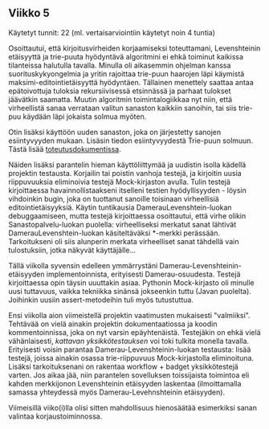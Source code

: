 ## Viikko 5  
Käytetyt tunnit: 22 (ml. vertaisarviointiin käytetyt noin 4 tuntia)

Osoittautui, että kirjoitusvirheiden korjaamiseksi toteuttamani, Levenshteinin etäisyyttä ja trie-puuta hyödyntävä algoritmini ei ehkä toiminut kaikissa tilanteissa halutulla tavalla. Minulla oli aikasemmin ohjelman kanssa suorituskykyongelmia ja yritin rajoittaa trie-puun haarojen läpi käymistä maksimi-editointietäisyyttä hyödyntäen. Tällainen menettely saattaa antaa epätoivottuja tuloksia rekursiivisessä etsinnässä ja parhaat tulokset jäävätkin saamatta. Muutin algoritmin toimintalogiikkaa nyt niin, että virheellistä sanaa verrataan valitun sanaston kaikkiin sanoihin, tai siis trie-puu käydään läpi jokaista solmua myöten. 

Otin lisäksi käyttöön uuden sanaston, joka on järjestetty sanojen esiintyvyyden mukaan. Lisäsin tiedon esiintyvyydestä Trie-puun solmuun. Tästä lisää [toteutusdokumentissa](https://github.com/tietotuomas/Kirjoitusvirheiden-korjaaja/blob/main/dokumentit/toteutus.md).

Näiden lisäksi parantelin hieman käyttöliittymää ja uudistin isolla kädellä projektin testausta. Korjailin tai poistin vanhoja testejä, ja kirjoitin uusia riippuvuuksia eliminoivia testejä Mock-kirjaston avulla. Tulin testejä kirjoittaessa havainnollistaakseni itselleni testien hyödyllisyyden - löysin vihdoinkin bugin, joka on tuottanut sanoille toisinaan virheellisiä editointietäisyyksiä. Käytin tuntikausia DamerauLevenshtein-luokan debuggaamiseen, mutta testejä kirjoittaessa osoittautui, että virhe olikin Sanastopalvelu-luokan puolella: virheelliseksi merkatut sanat lähtivät DamerauLevenshtein-luokan käsiteltäväksi \*-merkki perässään. Tarkoitukseni oli siis alunperin merkata virheelliset sanat tähdellä vain tulostuksiin, jotka näkyvät käyttäjälle...

Tällä viikolla syvensin edelleen ymmärrystäni Damerau-Levenshteinin-etäisyyden implementoinnista, erityisesti Damerau-osuudesta. Testejä kirjoittaessa opin täysin uuuttakin asiaa. Pythonin Mock-kirjasto oli minulle uusi tuttavuus, vaikka tekniikka sinänsä jokseenkin tuttu (Javan puolelta). Joihinkin uusiin assert-metodeihin tuli myös tutustuttua.

Ensi viikolla aion viimeistellä projektin vaatimusten mukaisesti "valmiiksi". Tehtävää on vielä ainakin projektin dokumentaatiossa ja koodin kommentoinnissa, joka on nyt varsin epäyhtenäistä. Testejäkin on ehkä vielä vähänlaisesti, _kattavan yksikkötestauksen_ voi toki tulkita monella tavalla. Erityisesti voisin parantaa Damerau-Levenshteinin-luokan testausta: lisää testejä, joissa ainakin osassa trie-riippuvuus Mock-kirjastolla eliminoituna. Lisäksi tarkoituksenani on rakentaa workflow + badget yksikkötestejä varten. Jos aikaa jää, niin parantelen sovelluksen toissijaista toimintoa eli kahden merkkijonon Levenshteinin etäisyyden laskentaa (ilmoittamalla samassa yhteydessä myös Damerau-Levehnshteinin etäisyyden).

Viimeisillä viiko(i)lla olisi sitten mahdollisuus hienosäätää esimerkiksi sanan valintaa korjaustoiminnossa.


